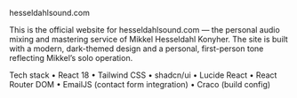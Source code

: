 hesseldahlsound.com

This is the official website for hesseldahlsound.com — the personal audio mixing and mastering service of Mikkel Hesseldahl Konyher. The site is built with a modern, dark-themed design and a personal, first-person tone reflecting Mikkel’s solo operation.

Tech stack
	•	React 18
	•	Tailwind CSS
	•	shadcn/ui
	•	Lucide React
	•	React Router DOM
	•	EmailJS (contact form integration)
	•	Craco (build config)

